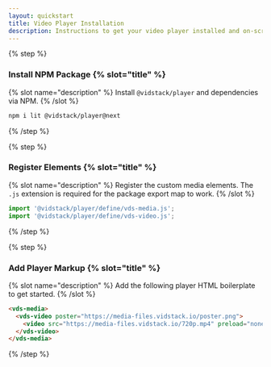 ```yaml
---
layout: quickstart
title: Video Player Installation
description: Instructions to get your video player installed and on-screen using HTML.
---
```


{% step %}

### Install NPM Package {% slot="title" %}

{% slot name="description" %}
Install `@vidstack/player` and dependencies via NPM.
{% /slot %}

```bash {% copy=true %}
npm i lit @vidstack/player@next
```

{% /step %}

{% step %}

### Register Elements {% slot="title" %}

{% slot name="description" %}
Register the custom media elements. The `.js` extension is required for the package export map
to work.
{% /slot %}

```js {% copy=true %}
import '@vidstack/player/define/vds-media.js';
import '@vidstack/player/define/vds-video.js';
```

{% /step %}

{% step %}

### Add Player Markup {% slot="title" %}

{% slot name="description" %}
Add the following player HTML boilerplate to get started.
{% /slot %}

```html {% copy=true %}
<vds-media>
  <vds-video poster="https://media-files.vidstack.io/poster.png">
    <video src="https://media-files.vidstack.io/720p.mp4" preload="none"></video>
  </vds-video>
</vds-media>
```

{% /step %}
